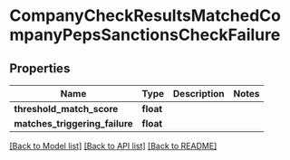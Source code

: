# CompanyCheckResultsMatchedCompanyPepsSanctionsCheckFailure

## Properties
Name | Type | Description | Notes
------------ | ------------- | ------------- | -------------
**threshold_match_score** | **float** |  | 
**matches_triggering_failure** | **float** |  | 

[[Back to Model list]](../README.md#documentation-for-models) [[Back to API list]](../README.md#documentation-for-api-endpoints) [[Back to README]](../README.md)


